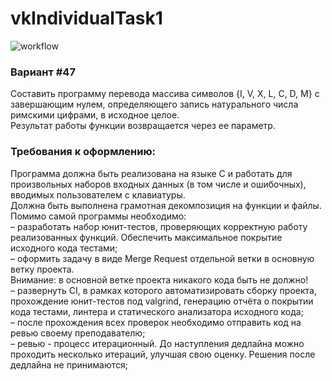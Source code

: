 # vkIndividualTask1
![workflow](https://github.com/Dibydo/vkIndividualTask1/actions/workflows/ci.yml/badge.svg)

### Вариант #47
Составить программу перевода массива символов {I, V, X, L, C, D, M} с завершающим нулем, определяющего запись натурального числа римскими цифрами, в исходное целое.\
Результат работы функции возвращается через ее параметр.

### Требования к оформлению:
Программа должна быть реализована на языке C и работать для произвольных наборов входных данных (в том числе и ошибочных), вводимых пользователем с клавиатуры.\
Должна быть выполнена грамотная декомпозиция на функции и файлы.\
Помимо самой программы необходимо:\
– разработать набор юнит-тестов, проверяющих корректную работу реализованных функций. Обеспечить максимальное покрытие исходного кода тестами;\
– оформить задачу в виде Merge Request отдельной ветки в основную ветку проекта.\
Внимание: в основной ветке проекта никакого кода быть не должно!\
– развернуть CI, в рамках которого автоматизировать сборку проекта, прохождение юнит-тестов под valgrind, генерацию отчёта о покрытии кода тестами, линтера и статического анализатора исходного кода;\
– после прохождения всех проверок необходимо отправить код на ревью своему преподавателю;\
– ревью - процесс итерационный. До наступления дедлайна можно проходить несколько итераций, улучшая свою оценку. Решения после дедлайна не принимаются;